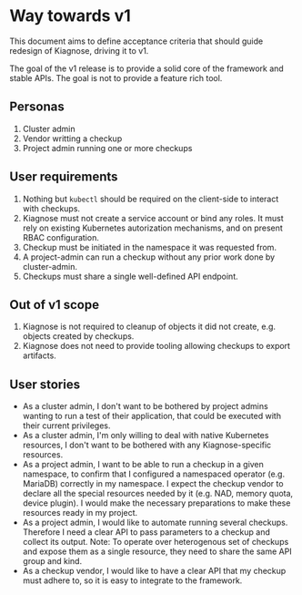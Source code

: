 # Way towards v1

This document aims to define acceptance criteria that should guide redesign of
Kiagnose, driving it to v1.

The goal of the v1 release is to provide a solid core of the framework and
stable APIs. The goal is not to provide a feature rich tool.

## Personas

1. Cluster admin
2. Vendor writting a checkup
3. Project admin running one or more checkups

## User requirements

1. Nothing but `kubectl` should be required on the client-side to interact with
   checkups.
2. Kiagnose must not create a service account or bind any roles. It must rely on
   existing Kubernetes autorization mechanisms, and on present RBAC
   configuration.
3. Checkup must be initiated in the namespace it was requested from.
4. A project-admin can run a checkup without any prior work done by
   cluster-admin.
5. Checkups must share a single well-defined API endpoint.

## Out of v1 scope

1. Kiagnose is not required to cleanup of objects it did not create, e.g. objects
   created by checkups.
2. Kiagnose does not need to provide tooling allowing checkups to export
   artifacts.

## User stories

 * As a cluster admin,
   I don't want to be bothered by project admins wanting to run a test of their
   application, that could be executed with their current privileges.
 * As a cluster admin,
   I'm only willing to deal with native Kubernetes resources,
   I don't want to be bothered with any Kiagnose-specific resources.
 * As a project admin,
   I want to be able to run a checkup in a given namespace,
   to confirm that I configured a namespaced operator (e.g. MariaDB) correctly
   in my namespace. I expect the checkup vendor to declare all the special
   resources needed by it (e.g. NAD, memory quota, device plugin). I would make
   the necessary preparations to make these resources ready in my project.
 * As a project admin,
   I would like to automate running several checkups.  Therefore I need a clear
   API to pass parameters to a checkup and collect its output. Note: To operate
   over heterogenous set of checkups and expose them as a single resource, they
   need to share the same API group and kind.
 * As a checkup vendor,
   I would like to have a clear API that my checkup must adhere to, so it is
   easy to integrate to the framework.

